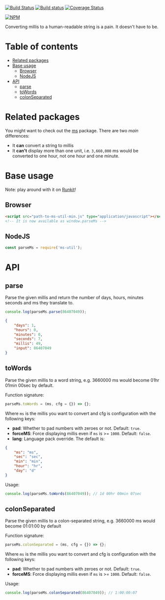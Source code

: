[![Build Status](https://travis-ci.org/Alorel/node-ms-util.svg?branch=master)](https://travis-ci.org/Alorel/node-ms-util)
[![Build status](https://ci.appveyor.com/api/projects/status/1h3nr6xb6gpf0jku/branch/master?svg=true)](https://ci.appveyor.com/project/Alorel/node-ms-util/branch/master)
[![Coverage Status](https://coveralls.io/repos/github/Alorel/node-ms-util/badge.svg?branch=master)](https://coveralls.io/github/Alorel/node-ms-util?branch=master)

[![NPM](https://nodei.co/npm/ms-util.png?downloads=true&downloadRank=true&stars=true)](https://www.npmjs.com/package/ms-util/)

Converting millis to a human-readable string is a pain. It doesn't have to be.

# Table of contents

<!-- START doctoc generated TOC please keep comment here to allow auto update -->
<!-- DON'T EDIT THIS SECTION, INSTEAD RE-RUN doctoc TO UPDATE -->


- [Related packages](#related-packages)
- [Base usage](#base-usage)
  - [Browser](#browser)
  - [NodeJS](#nodejs)
- [API](#api)
  - [parse](#parse)
  - [toWords](#towords)
  - [colonSeparated](#colonseparated)

<!-- END doctoc generated TOC please keep comment here to allow auto update -->

# Related packages

You might want to check out the [ms](https://www.npmjs.com/package/ms) package. There are two *main* differences:

  - It **can** convert a string to millis
  - It **can't** display more than one unit, i.e. `3,660,000` ms would be converted to one hour, not one hour and one minute.
  
# Base usage

Note: play around with it on [Runkit](https://runkit.com/npm/ms-util)!

## Browser

```html
<script src="path-to-ms-util-min.js" type="application/javascript"></script>
<!-- It is now available as window.parseMs -->
```

## NodeJS

```js
const parseMs = require('ms-util');
```

# API
## parse
Parse the given millis and return the number of days, hours, minutes seconds and ms they translate to.
```js
console.log(parseMs.parse(86407049));
```
```json
{
    "days": 1,
    "hours": 0,
    "minutes": 0,
    "seconds": 7,
    "millis": 49,
    "input": 86407049
}
```
## toWords
Parse the given millis to a word string, e.g. 3660000 ms would become 01hr 01min 00sec by default.

Function signature:

```js
parseMs.toWords = (ms, cfg = {}) => {};
```

Where `ms` is the millis you want to convert and cfg is configuration with the following keys:

  - **pad**: Whether to pad numbers with zeroes or not. Default: `true`.
  - **forceMS**: Force displaying millis even if `ms` is >= `1000`. Default: `false`.
  - **lang**: Language pack override. The default is:
  
```json
{
    "ms": "ms",
    "sec": "sec",
    "min": "min",
    "hour": "hr",
    "day": "d"
}
```

Usage:

```js
console.log(parseMs.toWords(86407049)); // 1d 00hr 00min 07sec
```

## colonSeparated
Parse the given millis to a colon-separated string, e.g. 3660000 ms would become 01:01:00 by default

Function signature:

```js
parseMs.colonSeparated = (ms, cfg = {}) => {};
```

Where `ms` is the millis you want to convert and cfg is configuration with the following keys:

  - **pad**: Whether to pad numbers with zeroes or not. Default: `true`.
  - **forceMS**: Force displaying millis even if `ms` is >= `1000`. Default: `false`.
  
Usage:

```js
console.log(parseMs.colonSeparated(86407049)); // 1:00:00:07
```